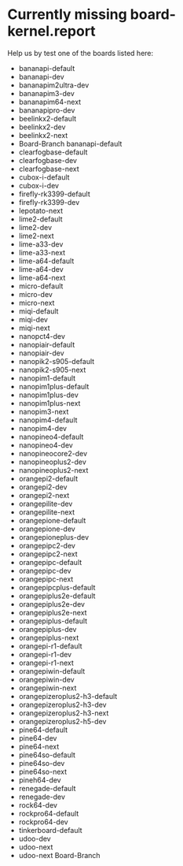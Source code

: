 # Currently missing board-kernel.report
Help us by test one of the boards listed here:
- bananapi-default
- bananapi-dev
- bananapim2ultra-dev
- bananapim3-dev
- bananapim64-next
- bananapipro-dev
- beelinkx2-default
- beelinkx2-dev
- beelinkx2-next
- Board-Branch bananapi-default
- clearfogbase-default
- clearfogbase-dev
- clearfogbase-next
- cubox-i-default
- cubox-i-dev
- firefly-rk3399-default
- firefly-rk3399-dev
- lepotato-next
- lime2-default
- lime2-dev
- lime2-next
- lime-a33-dev
- lime-a33-next
- lime-a64-default
- lime-a64-dev
- lime-a64-next
- micro-default
- micro-dev
- micro-next
- miqi-default
- miqi-dev
- miqi-next
- nanopct4-dev
- nanopiair-default
- nanopiair-dev
- nanopik2-s905-default
- nanopik2-s905-next
- nanopim1-default
- nanopim1plus-default
- nanopim1plus-dev
- nanopim1plus-next
- nanopim3-next
- nanopim4-default
- nanopim4-dev
- nanopineo4-default
- nanopineo4-dev
- nanopineocore2-dev
- nanopineoplus2-dev
- nanopineoplus2-next
- orangepi2-default
- orangepi2-dev
- orangepi2-next
- orangepilite-dev
- orangepilite-next
- orangepione-default
- orangepione-dev
- orangepioneplus-dev
- orangepipc2-dev
- orangepipc2-next
- orangepipc-default
- orangepipc-dev
- orangepipc-next
- orangepipcplus-default
- orangepiplus2e-default
- orangepiplus2e-dev
- orangepiplus2e-next
- orangepiplus-default
- orangepiplus-dev
- orangepiplus-next
- orangepi-r1-default
- orangepi-r1-dev
- orangepi-r1-next
- orangepiwin-default
- orangepiwin-dev
- orangepiwin-next
- orangepizeroplus2-h3-default
- orangepizeroplus2-h3-dev
- orangepizeroplus2-h3-next
- orangepizeroplus2-h5-dev
- pine64-default
- pine64-dev
- pine64-next
- pine64so-default
- pine64so-dev
- pine64so-next
- pineh64-dev
- renegade-default
- renegade-dev
- rock64-dev
- rockpro64-default
- rockpro64-dev
- tinkerboard-default
- udoo-dev
- udoo-next
- udoo-next Board-Branch
